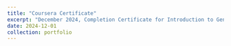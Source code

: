 ```yaml
---
title: "Coursera Certificate"
excerpt: "December 2024, Completion Certificate for Introduction to Generative AI for Software Development<br/><img src='/images/coursera_certificate_24_12_01.jpg'>"
date: 2024-12-01
collection: portfolio
---
```

